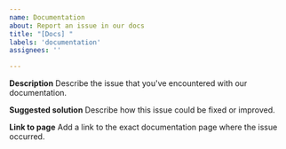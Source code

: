 ```yaml
---
name: Documentation
about: Report an issue in our docs
title: "[Docs] "
labels: 'documentation'
assignees: ''

---
```


**Description**
Describe the issue that you've encountered with our documentation.

**Suggested solution**
Describe how this issue could be fixed or improved.
 
**Link to page**
Add a link to the exact documentation page where the issue occurred.
